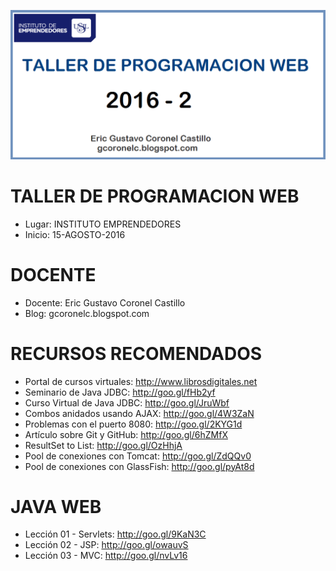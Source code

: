 ![TALLER DE PROGRAMACION WEB](https://raw.githubusercontent.com/gcoronelc/USIL_TPW_2016_2/master/USIL_TPW_2016_2.png)

# TALLER DE PROGRAMACION WEB

- Lugar: INSTITUTO EMPRENDEDORES
- Inicio: 15-AGOSTO-2016

# DOCENTE

- Docente: Eric Gustavo Coronel Castillo
- Blog: gcoronelc.blogspot.com

# RECURSOS RECOMENDADOS

- Portal de cursos virtuales: http://www.librosdigitales.net
- Seminario de Java JDBC: http://goo.gl/fHb2yf
- Curso Virtual de Java JDBC: http://goo.gl/JruWbf
- Combos anidados usando AJAX: http://goo.gl/4W3ZaN
- Problemas con el puerto 8080: http://goo.gl/2KYG1d
- Artículo sobre Git y GitHub: http://goo.gl/6hZMfX
- ResultSet to List: http://goo.gl/OzHhjA
- Pool de conexiones con Tomcat: http://goo.gl/ZdQQv0
- Pool de conexiones con GlassFish: http://goo.gl/pyAt8d

# JAVA WEB

- Lección 01 - Servlets: http://goo.gl/9KaN3C
- Lección 02 - JSP: http://goo.gl/owauvS
- Lección 03 - MVC: http://goo.gl/nvLv16









